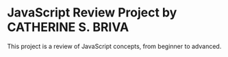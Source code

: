 # JavaScript Review Project by CATHERINE S. BRIVA
This project is a review of JavaScript concepts, from beginner to advanced.